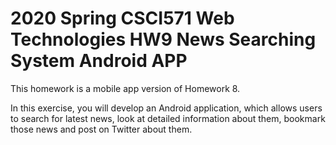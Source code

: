 # 2020 Spring CSCI571 Web Technologies HW9 News Searching System Android APP

This homework is a mobile app version of Homework 8.

In this exercise, you will develop an Android application, which allows users to search for latest news, look at detailed information about them, bookmark those news and post on Twitter about them.
